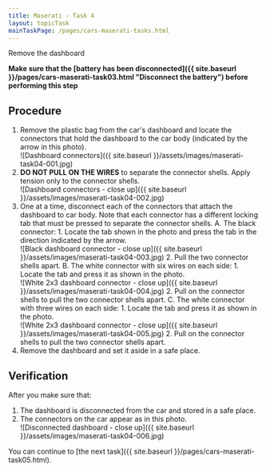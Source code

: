 ```yaml
---
title: Maserati - Task 4
layout: topicTask
mainTaskPage: /pages/cars-maserati-tasks.html
---
```


Remove the dashboard

**Make sure that the [battery has been disconnected]({{ site.baseurl }}/pages/cars-maserati-task03.html "Disconnect the battery") before performing this step** 

## Procedure

1. Remove the plastic bag from the car's dashboard and locate the connectors that hold the dashboard to the car body (indicated by the arrow in this photo). <br />![Dashboard connectors]({{ site.baseurl }}/assets/images/maserati-task04-001.jpg)
2. **DO NOT PULL ON THE WIRES** to separate the connector shells. Apply tension only to the connector shells.<br />![Dashboard connectors - close up]({{ site.baseurl }}/assets/images/maserati-task04-002.jpg)
3. One at a time, disconnect each of the connectors that attach the dashboard to car body. Note that each connector has a different locking tab that must be pressed to separate the connector shells.
	A.  The black connector: 
		1.  Locate the tab shown in the photo and press the tab in the direction indicated by the arrow.<br />![Black dashboard connector - close up]({{ site.baseurl }}/assets/images/maserati-task04-003.jpg)
		2. Pull the two connector shells apart.
	B.  The white connector with six wires on each side:
		1.  Locate the tab and press it as shown in the photo. <br />![White 2x3 dashboard connector - close up]({{ site.baseurl }}/assets/images/maserati-task04-004.jpg)
		2.  Pull on the connector shells to pull the two connector shells apart.
	C.  The white connector with three wires on each side:
		1.  Locate the tab and press it as shown in the photo. <br />![White 2x3 dashboard connector - close up]({{ site.baseurl }}/assets/images/maserati-task04-005.jpg)
		2.  Pull on the connector shells to pull the two connector shells apart.
4. Remove the dashboard and set it aside in a safe place.

## Verification

After you make sure that:
1. The dashboard is disconnected from the car and stored in a safe place.
3. The connectors on the car appear as in this photo. <br />![Disconnected dashboard - close up]({{ site.baseurl }}/assets/images/maserati-task04-006.jpg)

You can continue to [the next task]({{ site.baseurl }}/pages/cars-maserati-task05.html).
